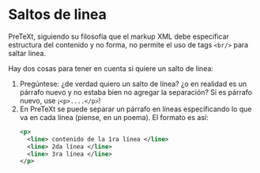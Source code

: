 # Saltos de linea

PreTeXt, siguiendo su filosofía que el markup XML debe especificar estructura del contenido y no forma, no permite el uso de tags `<br/>` para saltar linea.

Hay dos cosas para tener en cuenta si quiere un salto de linea:

1. Pregúntese: ¿de verdad quiero un salto de línea? ¿o en realidad es un párrafo nuevo y no estaba bien no agregar la separación? Si es párrafo nuevo, use ¡`<p>....</p>`!
2. En PreTeXt se puede separar un párrafo en líneas específicando lo que va en cada linea (piense, en un poema). El formato es así:
    ```xml
    <p>
      <line> contenido de la 1ra línea </line>
      <line> 2da línea </line>
      <line> 3ra línea </line>
    </p>
    ```
